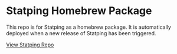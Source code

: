 # Statping Homebrew Package
This repo is for Statping as a homebrew package. It is automatically deployed when a new release of Statping has been triggered. 


[View Statping Repo](https://github.com/statping/statping)
